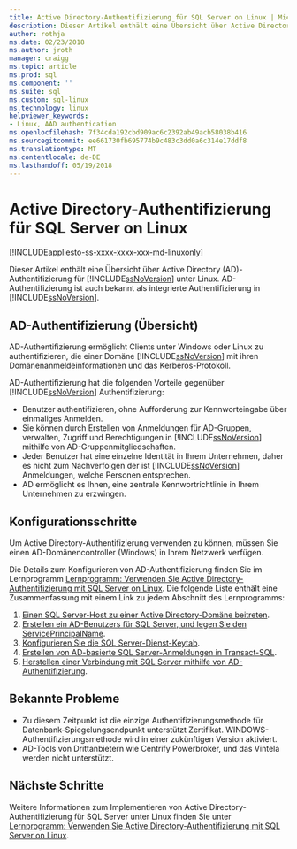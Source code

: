 ```yaml
---
title: Active Directory-Authentifizierung für SQL Server on Linux | Microsoft Docs
description: Dieser Artikel enthält eine Übersicht über Active Directory-Authentifizierung für SQL Server on Linux.
author: rothja
ms.date: 02/23/2018
ms.author: jroth
manager: craigg
ms.topic: article
ms.prod: sql
ms.component: ''
ms.suite: sql
ms.custom: sql-linux
ms.technology: linux
helpviewer_keywords:
- Linux, AAD authentication
ms.openlocfilehash: 7f34cda192cbd909ac6c2392ab49acb58038b416
ms.sourcegitcommit: ee661730fb695774b9c483c3dd0a6c314e17ddf8
ms.translationtype: MT
ms.contentlocale: de-DE
ms.lasthandoff: 05/19/2018
---
```

# <a name="active-directory-authentication-for-sql-server-on-linux"></a>Active Directory-Authentifizierung für SQL Server on Linux

[!INCLUDE[appliesto-ss-xxxx-xxxx-xxx-md-linuxonly](../includes/appliesto-ss-xxxx-xxxx-xxx-md-linuxonly.md)]

Dieser Artikel enthält eine Übersicht über Active Directory (AD)-Authentifizierung für [!INCLUDE[ssNoVersion](../includes/ssnoversion-md.md)] unter Linux. AD-Authentifizierung ist auch bekannt als integrierte Authentifizierung in [!INCLUDE[ssNoVersion](../includes/ssnoversion-md.md)]. 

## <a name="ad-authentication-overview"></a>AD-Authentifizierung (Übersicht)

AD-Authentifizierung ermöglicht Clients unter Windows oder Linux zu authentifizieren, die einer Domäne [!INCLUDE[ssNoVersion](../includes/ssnoversion-md.md)] mit ihren Domänenanmeldeinformationen und das Kerberos-Protokoll.

AD-Authentifizierung hat die folgenden Vorteile gegenüber [!INCLUDE[ssNoVersion](../includes/ssnoversion-md.md)] Authentifizierung:

- Benutzer authentifizieren, ohne Aufforderung zur Kennworteingabe über einmaliges Anmelden.   
- Sie können durch Erstellen von Anmeldungen für AD-Gruppen, verwalten, Zugriff und Berechtigungen in [!INCLUDE[ssNoVersion](../includes/ssnoversion-md.md)] mithilfe von AD-Gruppenmitgliedschaften.  
- Jeder Benutzer hat eine einzelne Identität in Ihrem Unternehmen, daher es nicht zum Nachverfolgen der ist [!INCLUDE[ssNoVersion](../includes/ssnoversion-md.md)] Anmeldungen, welche Personen entsprechen.   
- AD ermöglicht es Ihnen, eine zentrale Kennwortrichtlinie in Ihrem Unternehmen zu erzwingen.   

## <a name="configuration-steps"></a>Konfigurationsschritte

Um Active Directory-Authentifizierung verwenden zu können, müssen Sie einen AD-Domänencontroller (Windows) in Ihrem Netzwerk verfügen.

Die Details zum Konfigurieren von AD-Authentifizierung finden Sie im Lernprogramm [Lernprogramm: Verwenden Sie Active Directory-Authentifizierung mit SQL Server on Linux](sql-server-linux-active-directory-authentication.md). Die folgende Liste enthält eine Zusammenfassung mit einem Link zu jedem Abschnitt des Lernprogramms:

1. [Einen SQL Server-Host zu einer Active Directory-Domäne beitreten](sql-server-linux-active-directory-authentication.md#join).
1. [Erstellen ein AD-Benutzers für SQL Server, und legen Sie den ServicePrincipalName](sql-server-linux-active-directory-authentication.md#createuser).
1. [Konfigurieren Sie die SQL Server-Dienst-Keytab](sql-server-linux-active-directory-authentication.md#configurekeytab).
1. [Erstellen von AD-basierte SQL Server-Anmeldungen in Transact-SQL](sql-server-linux-active-directory-authentication.md#createsqllogins).
1. [Herstellen einer Verbindung mit SQL Server mithilfe von AD-Authentifizierung](sql-server-linux-active-directory-authentication.md#connect).

## <a name="known-issues"></a>Bekannte Probleme

- Zu diesem Zeitpunkt ist die einzige Authentifizierungsmethode für Datenbank-Spiegelungsendpunkt unterstützt Zertifikat. WINDOWS-Authentifizierungsmethode wird in einer zukünftigen Version aktiviert.
- AD-Tools von Drittanbietern wie Centrify Powerbroker, und das Vintela werden nicht unterstützt.

## <a name="next-steps"></a>Nächste Schritte

Weitere Informationen zum Implementieren von Active Directory-Authentifizierung für SQL Server unter Linux finden Sie unter [Lernprogramm: Verwenden Sie Active Directory-Authentifizierung mit SQL Server on Linux](sql-server-linux-active-directory-authentication.md).
